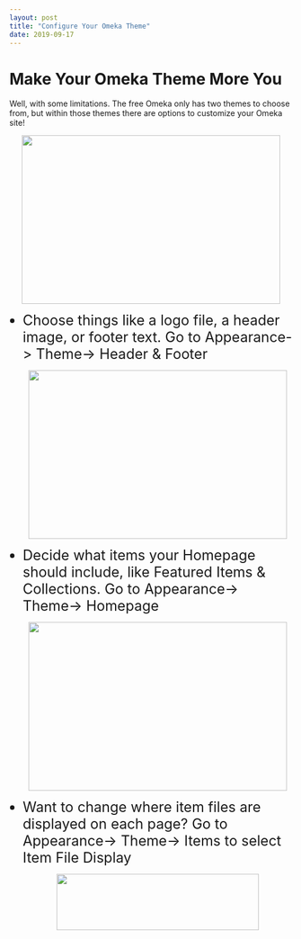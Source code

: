 ```yaml
---
layout: post
title: "Configure Your Omeka Theme"
date: 2019-09-17
---
```

<h1><b>Make Your Omeka Theme More You</b></h1>

<p>Well, with some limitations. The free Omeka only has two themes to choose from, but within those themes there are options to customize your Omeka site!</p>

<p align="center">
  <img width="460" height="300" src="https://user-images.githubusercontent.com/54911846/65169077-d12afd00-da13-11e9-8610-809d379f6d23.png">
<ul>
  <li style="font-size:25px;">Choose things like a logo file, a header image, or footer text. Go to Appearance-> Theme-> Header & Footer</li>
<p align="center">
  <img width="460" height="300" src="https://user-images.githubusercontent.com/54911846/65168784-3d593100-da13-11e9-9b37-be8f3b70f2bb.png">

  <li style="font-size:25px;">Decide what items your Homepage should include, like Featured Items & Collections. Go to Appearance-> Theme-> Homepage</li>
<p align="center">
  <img width="460" height="300" src="https://user-images.githubusercontent.com/54911846/65168953-9aed7d80-da13-11e9-8c4c-bec96eeefb8e.png">
</p>

  <li style="font-size:25px;">Want to change where item files are displayed on each page? Go to Appearance-> Theme-> Items to select Item File Display</li>

<p align="center">
  <img width="360" height="100" src="https://user-images.githubusercontent.com/54911846/65169012-b5275b80-da13-11e9-8a25-a50117603c57.png">
</p>
